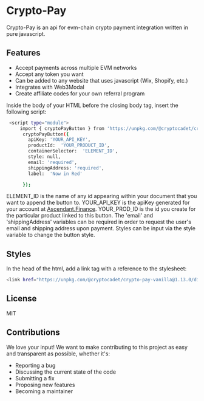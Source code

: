 # Crypto-Pay


Crypto-Pay is an api for evm-chain crypto payment integration written in pure javascript.

## Features

- Accept payments across multiple EVM networks
- Accept any token you want
- Can be added to any website that uses javascript (Wix, Shopify, etc.)
- Integrates with Web3Modal
- Create affiliate codes for your own referral program


Inside the body of your HTML before the closing body tag, insert the following script:

```sh
 <script type="module">
     import { cryptoPayButton } from 'https://unpkg.com/@cryptocadet/crypto-pay-vanilla@1.13.0';
      cryptoPayButton({
        apiKey: 'YOUR_API_KEY',
        productId:  'YOUR_PRODUCT_ID',
        containerSelector:  'ELEMENT_ID',
        style: null,
        email: 'required',
        shippingAddress: 'required',
        label:  'Now in Red'

      });
```
ELEMENT_ID is the name of any id appearing within your document that you want to append the button to. YOUR_API_KEY is the apiKey generated for your account at [Ascendant.Finance](https://app.ascendant.finance). YOUR_PROD_ID is the id you create for the particular product linked to this button. The 'email' and 'shippingAddress' variables can be required in order to request the user's email and shipping address upon payment. Styles can be input via the style variable to change the button style.


## Styles

In the head of the html, add a link tag with a reference to the stylesheet:

```sh
<link href="https://unpkg.com/@cryptocadet/crypto-pay-vanilla@1.13.0/dist/style.css" rel="stylesheet">
```


## License 

MIT

## Contributions

We love your input! We want to make contributing to this project as easy and transparent as possible, whether it's:

- Reporting a bug
- Discussing the current state of the code
- Submitting a fix
- Proposing new features
- Becoming a maintainer



